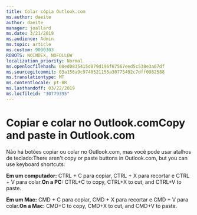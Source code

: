 ```yaml
---
title: Colar cópia Outlook.com
ms.author: daeite
author: daeite
manager: joallard
ms.date: 3/21/2019
ms.audience: Admin
ms.topic: article
ms.custom: 9000303
ROBOTS: NOINDEX, NOFOLLOW
localization_priority: Normal
ms.openlocfilehash: 08ed0835415d879d196f67567eed5c538e3a67df
ms.sourcegitcommit: 03a156a9c9740521155a30775492c7dff0982588
ms.translationtype: MT
ms.contentlocale: pt-BR
ms.lasthandoff: 03/22/2019
ms.locfileid: "30779395"
---
```

# <a name="copy-and-paste-in-outlookcom"></a><span data-ttu-id="da2a0-102">Copiar e colar no Outlook.com</span><span class="sxs-lookup"><span data-stu-id="da2a0-102">Copy and paste in Outlook.com</span></span>

<span data-ttu-id="da2a0-103">Não há botões copiar ou colar no Outlook.com, mas você pode usar atalhos de teclado:</span><span class="sxs-lookup"><span data-stu-id="da2a0-103">There aren't copy or paste buttons in Outlook.com, but you can use keyboard shortcuts:</span></span>

<span data-ttu-id="da2a0-104">**Em um computador:** CTRL + C para copiar, CTRL + X para recortar e CTRL + V para colar.</span><span class="sxs-lookup"><span data-stu-id="da2a0-104">**On a PC:** CTRL+C to copy, CTRL+X to cut, and CTRL+V to paste.</span></span>

<span data-ttu-id="da2a0-105">**Em um Mac:** CMD + C para copiar, CMD + X para recortar e CMD + V para colar.</span><span class="sxs-lookup"><span data-stu-id="da2a0-105">**On a Mac:** CMD+C to copy, CMD+X to cut, and CMD+V to paste.</span></span>